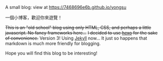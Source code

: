 A small blog: view at https://7468696e6b.github.io/yongsu

一個小博客，歡迎你來遊覽！

~~This is an "old school" blog using only HTML, CSS, and perhaps a little javascript. No fancy frameworks here...~~ ~~I decided to use [hexo](https://hexo.io) for the sake of convenience.~~ Version 3! Using [Jekyll](https://jekyllrb.com/) now... It just so happens that markdown is much more friendly for blogging.

Hope you will find this blog to be interesting!

<!-- Scan our QR code to visit on mobile! 掃描一下二維碼，可以在手機上探索！ -->

<!-- ![]() -->
